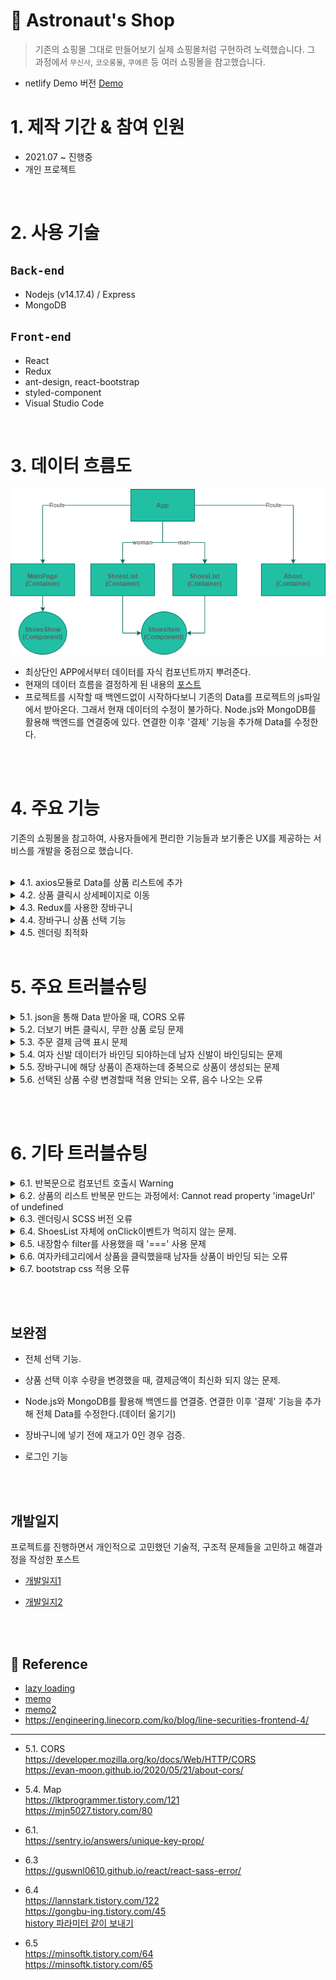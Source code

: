 # 🚀 Astronaut's Shop

> 기존의 쇼핑몰 그대로 만들어보기
> 실제 쇼핑몰처럼 구현하려 노력했습니다. 그 과정에서 `무신사`, `코오롱몰`, `쿠에른` 등 여러 쇼핑몰을 참고했습니다.

- netlify Demo 버전
  [Demo](https://priceless-davinci-7b8ea1.netlify.app/)
  <br/>

# 1. 제작 기간 & 참여 인원

- 2021.07 ~ 진행중
- 개인 프로젝트

</br>

# 2. 사용 기술

## `Back-end`

- Nodejs (v14.17.4)
  / Express
- MongoDB

## `Front-end`

- React
- Redux
- ant-design, react-bootstrap
- styled-component
- Visual Studio Code

</br>

# 3. 데이터 흐름도

![](https://github.com/MinsoftK/astronaut-shop/blob/master/flowchart2.png?raw=true)

- 최상단인 APP에서부터 데이터를 자식 컴포넌트까지 뿌려준다.
- 현재의 데이터 흐름을 결정하게 된 내용의 [포스트](https://minsoftk.tistory.com/66)
- 프로젝트를 시작할 때 백엔드없이 시작하다보니 기존의 Data를 프로젝트의 js파일에서 받아온다. 그래서 현재 데이터의 수정이 불가하다. Node.js와 MongoDB를 활용해 백엔드를 연결중에 있다. 연결한 이후 '결제' 기능을 추가해 Data를 수정한다.

<br/>
<br/>

# 4. 주요 기능

기존의 쇼핑몰을 참고하여, 사용자들에게 편리한 기능들과 보기좋은 UX를 제공하는 서비스를 개발을 중점으로 했습니다.

<br/>

<details>
<summary>4.1. axios모듈로 Data를 상품 리스트에 추가</summary>
<div markdown="1">
<br/>

<center><img src="https://github.com/MinsoftK/astronaut-shop/blob/master/shop/src/img/readme1.png?raw=true" width="600" height="400"/></center>

- 프로젝트를 처음 시작할 때, 미리 Data를 json파일로 만들어놨다. 해당 데이터들을 다른 [github Repository](https://github.com/MinsoftK/jsontest/blob/master/test0.json)에 올려놨다. 여자상품인지 남자상품인지에 따라 다른 json파일을 axios 모듈로 받아온다. 해당 데이터를 기존의 데이터 obj에 추가해준다.  
  👉 [code 확인](https://github.com/MinsoftK/astronaut-shop/blob/d84390fe076984f8b2f7c370e348df8a4862ec1b/shop/src/container/ShoesList.js#L90)

- 더보기 버튼을 클릭했을 때, 만약 더이상 진열할 상품이 없다면 더보기 버튼을 비활성화 시킨다. 남자, 여자 카테고리의 버튼의 state를 따로 관리한다.
  👉 [code 확인](https://github.com/MinsoftK/astronaut-shop/blob/d84390fe076984f8b2f7c370e348df8a4862ec1b/shop/src/container/ShoesList.js#L100)

  <br/>
  <br/>
  </div>
  </details>

<details>
<summary>4.2. 상품 클릭시 상세페이지로 이동</summary>
<div markdown="2">
<br/>

### 👉 [전체 code보기](https://github.com/MinsoftK/astronaut-shop/blob/d84390fe076984f8b2f7c370e348df8a4862ec1b/shop/src/component/ShoesItem.js#L16)

```js
(shop/src/component/ShoesItem.js)
(...)
	const onClick = () => {
		console.log('src', { src });
		history.push(src);
	};
	return (
		<div className="col-md-4" onClick={onClick}>
			<img loading="lazy" src={props.shoes.imageUrl} width="100%"></img>
			<h4>{props.shoes.title}</h4>
			<h5>₩ {itemPrice}</h5>
		</div>
	);
(...)
```

- 하나의 상품의 클릭이벤트가 발생했을때, history 훅을 이용해 `src`로 이동하게 했다. 그러면 아래와 같이 해당 상품의 정보로 이동할 수 있었다.

<center><img src="https://github.com/MinsoftK/astronaut-shop/blob/master/shop/src/img/readme2.png?raw=true" width="600" height="400"/></center>

<br/><br/>

  </div>
  </details>

  <details>
<summary> 4.3. Redux를 사용한 장바구니</summary>
<div markdown="3">
<br/>

## 장바구니

### 👉 [전체 code보기](https://github.com/MinsoftK/astronaut-shop/blob/master/shop/src/container/Cart.js)

<center><img src="https://github.com/MinsoftK/astronaut-shop/blob/master/shop/src/img/readme3.png?raw=true" width="800" height="800"/></center>

- 그림과 같이 상품 상세정보창에서 장바구니에 추가 버튼을 클릭하면, 장바구니 페이지에 추가가 된다. 이미 전달된 상세페이지에서 Cart로의 Data 전달은 상당히 까다롭다. 그래서 Redux라는 상태 관리 툴을 이용해 관리했다. 👉 [redux code보기](https://github.com/MinsoftK/astronaut-shop/blob/master/shop/src/redux.js)

```js
<button
	className="btn btn-danger"
	onClick={() => {
		dispatch({
			type: '항목추가',
			//redux에 보내는 payload
			payload: {
				id: findItem.id,
				sex: props.num,
				name: findItem.title,
				remain: findItem.remain,
				quan: 1,
				imageUrl: findItem.imageUrl,
				price: findItem.price,
			},
		});
		history.push('/cart');
	}}>
	장바구니에 추가
</button>
```

- 위의 장바구니에 추가 버튼을 눌르면 payload로 redux데이터에 해당 컴포넌트에서 props로 받아온 데이터를 넘겨준다.
- 장바구니 페이지의 `+`, `-` 버튼을 눌를때마다 redux의 action으로 전달되어 해당 작업을 수행한다.

<br/><br/>

  </div>
  </details>

  <details>
<summary> 4.4. 장바구니 상품 선택 기능</summary>
<div markdown="4">
<br/>

## 상품 선택 결제 기능

### 👉 [전체 code보기](https://github.com/MinsoftK/astronaut-shop/blob/master/shop/src/container/Cart.js)

<center><img src="https://github.com/MinsoftK/astronaut-shop/blob/master/shop/src/img/readme8.png?raw=true" width="800" height="600"/></center>

- 장바구니에서 상품을 선택하면 상품이 실시간으로 업데이트 된다. 👉 [checkbox 전체 코드 보기](https://github.com/MinsoftK/astronaut-shop/blob/6e469964e4a983b527d0525eae5f622bd2c4e05f/shop/src/container/Cart.js#L30)

```js
//처음 렌더링될 때
useEffect(() => {
	console.log('훅을 이용해 redux state 가져오기', state);
	console.log('state', state);

	//렌더링될때 상품의 개수만큼 checkbox state를 저장할 obj 생성
	let copy = [];
	for (let i = 0; i < state.length; i++) copy.push(false);
	setIsSelect(copy);
}, []);
```

- 이 기능을 만들기 위해 useEffect 훅을 이용해 처음에 렌더링될 때, 기존의 redux 데이터의 개수만큼 obj를 만들어 false를 입력해줬다. 기존의 버튼들은 선택되지 않는 false 값을 default로 가지게 했다.
- 버튼이 눌렸을때 useState를 이용한 state값 변경으로 실시간 업데이트를 가능하게 만들었다.
  <br/><br/>

```js
const onChange = (e) => {
	console.log(`checked = ${e.target.checked} , i = ${e.target.checkNumber}`);
	let copy = [...isselect];
	//copy의 checkNumber 인덱스 값을 변경해준다.
	copy[e.target.checkNumber] = e.target.checked;

	if (e.target.checked === true) {
		//체크박스가 체크되었을때 해당 상품 총 금액을 더해준다.
		setSelectPay(selectPay + e.target.item.price * e.target.item.quan);
	} else if (e.target.checked === false) {
		//체크박스가 체크되었을때 해당 상품 총 금액을 빼준다.
		setSelectPay(selectPay - e.target.item.price * e.target.item.quan);
	} else {
		alert('잘못된 선택입니다.');
	}
};
```

- 이벤트가 일어났을 때, 위에서 만들어 놓은 redux의 obj의 값이 만약 true라면, 선택되었으므로 해당 상품의 개수와 금액을 곱한 값으로 state를 변경해준다.
  <br/><br/>

  </div>
  </details>

<details>
<summary> 4.5. 렌더링 최적화</summary>
<div markdown="5">
<br/>

## 렌더링 최적화

### 👉 [lazy loading code보기](https://github.com/MinsoftK/astronaut-shop/blob/6e469964e4a983b527d0525eae5f622bd2c4e05f/shop/src/App.js#L13)

### 👉 [memo code보기](https://github.com/MinsoftK/astronaut-shop/blob/6e469964e4a983b527d0525eae5f622bd2c4e05f/shop/src/container/Cart.js#L7)

<br/>

- React dev tool을 이용해 시간을 측정해서 렌더링 최적화에 효과가 있는지 비교해봤다. 제일 먼저 lazy loading을 적용했을 때의 시간을 비교해봤다. `App.js`에서 각각의 `Container` 컴포넌트를 로딩하고 있는데 lazy loading을 사용한 뒤, 렌더링 시간을 측정해봤다. 전체 렌더링 시간은 많이 줄었고, 컴포넌트들도 시간이 미세하게 줄어든 것을 확인할 수 있었다.
  <br/>

> lazy loading 적용 전

<center><img src="https://github.com/MinsoftK/astronaut-shop/blob/master/shop/src/img/readme4(lazy-before).png?raw=true" width="600" height="400"/></center>

> lazy loading 적용 후

<center><img src="https://github.com/MinsoftK/astronaut-shop/blob/master/shop/src/img/readme5(lazy-after).png?raw=true" width="600" height="400"/></center>

<br/>
<br/>

- React dev tool을 이용해 시간을 측정해서 렌더링 최적화에 효과가 있는지 비교해봤다. lazy loading 적용 이후 memo를 사용했을 때도 렌더링 시간을 측정해봤다. meme는 장바구니 페이지에서 사용했다. 그 이유는 수량을 조절할때, 리렌더링 되는 부분이 많았기 때문이다.

  > memo 적용 전

<center><img src="https://github.com/MinsoftK/astronaut-shop/blob/master/shop/src/img/readme7(memo-before).png?raw=true" width="600" height="400"/></center>

> memo 적용 후

<center><img src="https://github.com/MinsoftK/astronaut-shop/blob/master/shop/src/img/readme6(memo-after).png?raw=true" width="600" height="400"/></center>

- memo를 사용했을 때, 큰 차이가 없이 렌더링 되는 경우도 있었다. 하지만 추가되는 상품들이 추가가 될 때마다 memo를 체감할 수 있다. lazy loading처럼 큰 속도 향상은 볼 수 없었다.

<br/>

  </div>
  </details>
<br/>

# 5. 주요 트러블슈팅

<details>
  <summary> 5.1. json을 통해 Data 받아올 때, CORS 오류</summary>
  <div markdown="1">

    <br/>

## json을 통해 Data 받아올 때, CORS 오류

- 초기 환경에서 DB가 없어서 로컬환경을 이용해 axios 모듈을 통해서 github에 올려진 json파일을 받아오려 했다. 하지만 `Access to XMLHttpRequest at 'https://github.com/MinsoftK/react/blob/main/shop/src/Data/addManShoes.json' from origin 'http://localhost:3000' has been blocked by CORS policy: No 'Access-Control-Allow-Origin' header is present on the requested resource.` 오류가 발생했다. CORS 오류에 대해서 찾아봤는데 왜 CORS 오류가 발생하는지 이해하기 어려웠다.

- 원인은 github에서 json 파일을 제대로 안만들어서였다. json을 배포해줄 서버를 가지고 있어야하는데 프론트엔드 개발 중 서버를 만들어 확인하기란 상당히 까다로웠다. 그래서 프론트엔드 환경에서만 확인할 수 있는 방법을 찾아야 했다. 그러나 정보가 많이 없어서 찾기 힘들었지만 stackoverflow에서 [단서](https://stackoverflow.com/questions/29612800/load-json-from-github-file)를 얻을 수 있었다. 여러가지를 찾아본 결과, github에서 json을 불러오려면 해당 repository가 배포되어 있어야 된다는 것을 알았다. 그래서 json을 배포할 수 있는 [Repository](https://github.com/MinsoftK/jsontest)를 따로 만들어줘서 해결할 수 있었다.

  👉 [ 코드 전체 보기](https://github.com/MinsoftK/astronaut-shop/blob/ba961917c6cc688e3da929653dd851c6ff4df634/shop/src/container/ShoesList.js#L91)

```js
const fetchData = (i) => {
	axios
		.get('https://minsoftk.github.io/jsontest/test' + i + '.json')
		.then((result) => {
			result.data.map((item) => {
				let newObj = [...wshoes, ...result.data];
				setShoes(newObj);
			});
		})
		.catch(() => {
			console.log('실패');
		});
};
```

- 위와 같이 새로운 저장소 url로 json파일을 배포한 뒤, axios모듈로 데이터를 불러왔을 때 CORS 오류없이 정상적으로 동작하는 것을 확인할 수 있었다.

  <br/><br/>

</div>
</details>

<details>
  <summary> 5.2. 더보기 버튼 클릭시, 무한 상품 로딩 문제</summary>
  <div markdown="2">

<br/>

## 상품 더보기 버튼 클릭시, 무한 상품 로딩

- 더보기 버튼을 눌렀을 때, 5.1에서처럼 axios모듈을 이용하여 json 데이터를 받아온다. 이때 상품을 불러와도 더보기 버튼이 비활성화되지 않아 무한으로 상품이 추가되는 오류가 있었다. 또한 남자, 여자 카테고리에서 더보기 버튼이 같은 state를 공유하고 있었다. 그래서 남자, 여자 상품 각각의 결과에 대한 버튼 활성화를 관리할 수 있게 state 변수를 2개 만들어줬다.

> 기존코드

```js
const fetchData = (i) => {
	axios
		.get('https://minsoftk.github.io/jsontest/test' + i + '.json')
		.then((result) => {
			result.data.map((item) => {
				let newObj = [...wshoes, ...result.data];
				setShoes(newObj);
			});
		})
		.catch(() => {
			console.log('실패');
		});
};
```

<br/>

> 수정된 코드

만약 기존의 데이터와 불러온 데이터를 합한 `newObj`의 길이가 여자상품의 개수보다 크거나 같다면 버튼을 비활성화 시킨다.

```js
const fetchData = (i) => {
		i
			? axios // i === 1일때 여자 카테고리 더보기 버튼 클릭시
					.get('https://minsoftk.github.io/jsontest/test' + i + '.json')
					.then((result) => {
						let newObj = [...wshoes, ...result.data]; //데이터 합치기
						setWShoesNum(Data.length + result.data.length); //원래 Data와 추가된 데이터의 길이
						if (newObj.length >= wshoesNum) setWBtnDisable('true'); //합친 데이터의 길이가 더 크다면 여자 카테고리 버튼 비활성화
						setWShoes(newObj);
						console.log(btndisable);
					})
					.catch(() => {
						console.log('실패');
					})
			: axios // i === 0일때 남자 카테고리 더보기 버튼 클릭시
					.get('https://minsoftk.github.io/jsontest/test' + i + '.json')
					.then((result) => {
						let newObj = [...shoes, ...result.data]; //데이터 합치기
						setShoesNum(Data.length + result.data.length); //원래 Data와 추가된 데이터의 길이
						if (newObj.length >= shoesNum) setBtnDisable('true'); //합친 데이터의 길이가 더 크다면 남자 카테고리 버튼 비활성화
						setShoes(newObj);
						console.log(btndisable);
					})
					.catch(() => {
						console.log('실패');
					});
```

<br/><br/>

</div>
</details>

<details>
  <summary> 5.3. 주문 결제 금액 표시 문제</summary>
  <div markdown="3">
<br/>

## 총 결제금액 표시 문제

## 👉 [ 코드 전체 보기](https://github.com/MinsoftK/astronaut-shop/blob/ba961917c6cc688e3da929653dd851c6ff4df634/shop/src/container/Cart.js#L30)

기존의 코드에선 장바구니에 추가된 모든 상품의 총 결제금액을 미리 state 변수가 가지고 있었다. 하지만 상품을 선택 기능을 추가할 때, 기존의 코드를 수정해야 했다.

처음에 고민했던 부부은 장바구니에 추가 되어있는 상품마다 checked가 됬는지 안됐는지, state 변수를 만들어야 했다. 그리고 useEffect로 선택이 해제되었을때 총 금액을 표시하려 했다. 그리고 버튼을 클릭했을때 기존의 setPay 한 부분들을 수정해야 했다. 하지만 그렇게 짜려면 `{state.map ...}` 함수 선언문 밖에서 처리를 해야했다. 그렇게 짜려하니 redux와 꼬여 `Too many re-renders. React limits the number of renders to prevent an infinite loop.` 오류가 발생하게 됐고, 코드가 복잡해지고 부자연스러워서 해결하기 어려웠다.

그러다 redux의 data를 가지고 오는 state.map 반복문 안에서 checkbox의 상태가 변할때 같이 값을 적용시키는게 어떨까? 생각을 했다. 그래서 아래와 같이 체크박스의 상태가 변했을 때 상태에 따라서 선택된 상품의 가격인 `selectPay`의 state를 변경 시켜줬다. 이후 훨씬 깔끔하게 코드를 짤 수 있었고, 정상적인 동작을 확인할 수 있었다.

<br/>
<br/>

> 기존 코드

```js
<Button
	variant="light"
	onClick={() => {
		dispatch({ type: '수량감소', data: i });
		setPay(pay - item.price);
	}}>
	-
</Button>;
{
	' ' + item.quan + ' ';
}
<Button
	variant="light"
	onClick={() => {
		dispatch({ type: '수량증가', data: i });
		setPay(pay + item.price);
	}}>
	+
</Button>;
```

<br/>

> 수정된 코드

위의 수량 버튼을 클릭했을때마다 결제금액을 수정하는 것을 없애고, 체크박스가 선택 되었을 때, 총 결제금액을 업데이트 해줬다. 이를 위해선 처음에 렌더링 될 때, 장바구니에 담긴 상품의 개수만큼 체크가 되었는지 상태를 관리할 state변수가 필요했다. 그래서 아래와 같이 useEffect를 이용해 state변수를 만들어줬다.
👉 [ 해당 코드 부분 확인](https://github.com/MinsoftK/astronaut-shop/blob/ba961917c6cc688e3da929653dd851c6ff4df634/shop/src/container/Cart.js#L19)

```js
useEffect(() => {
	//렌더링될때 상품의 개수만큼 checkbox state를 저장할 obj 생성
	let copy = [];
	for (let i = 0; i < state.length; i++) copy.push(false);
	setIsSelect(copy);
}, []);
```

<br/>
* 상품이 선택됐을 때, 체크박스 변경 이벤트가 발생한다. 아래 코드처럼 처음 렌더링될때 만들어진 obj를 변경시켜준다.

👉 [ 해당 코드 부분 확인](https://github.com/MinsoftK/astronaut-shop/blob/ba961917c6cc688e3da929653dd851c6ff4df634/shop/src/container/Cart.js#L30)

```js
const onChange = (e) => {
	console.log(`checked = ${e.target.checked} , i = ${e.target.checkNumber}`);
	let copy = [...isselect];
	//copy의 checkNumber 인덱스 값을 변경해준다.
	copy[e.target.checkNumber] = e.target.checked;

	if (e.target.checked === true) {
		//체크박스가 체크되었을때 해당 상품 총 금액을 더해준다.
		setSelectPay(selectPay + e.target.item.price * e.target.item.quan);
	} else if (e.target.checked === false) {
		//체크박스가 체크되었을때 해당 상품 총 금액을 빼준다.
		setSelectPay(selectPay - e.target.item.price * e.target.item.quan);
	} else {
		alert('잘못된 선택입니다.');
	}
};
```

<br/>
    </div>
    </details>

<details>
  <summary> 5.4. 여자 신발 데이터가 바인딩 되야하는데 남자 신발이 바인딩되는 문제</summary>
  <div markdown="4">

<br/>

## 여자 신발 데이터가 바인딩 되야하는데 남자 신발이 바인딩되는 문제

## 👉 [ 코드 전체 보기](https://github.com/MinsoftK/astronaut-shop/blob/ba961917c6cc688e3da929653dd851c6ff4df634/shop/src/container/ShoesList.js#L20)

상품들을 클릭했을때 ShoesDetail 컴포넌트를 호출해야하는데 어떻게 ShoesList에 있는 Data를 넘길 것인가?

1. 남자, 여자 신발 컴포넌트를 아예 따로 만들어서 전달

2. ShoesList에서 남자 여자 카테고리 선택에 따라 ShoesItem 자식 컴포넌트에 props를 달리 넘겨주기. ShoesList에서 num을 넘겨줘서 ShoesList에서 0이면 남자 Data를 1이면 여자 데이터를 넣어서 export하게 만들었다.

결국 정리하자면 man, woman 상품의 카테고리마다 다른 페이지에서 상품들이 렌더링되게 만들고 싶었다. 그래서 남자, 여자 신발의 데이터 변수를 따로 만들어줬다. App에서 ShoesList에 남자면 num:0 , 여자면 num:1을 props로 넘겨준다. ShoesList에서는 Man에 따른 상품을 map으로 뿌려주는 컴포넌트와 Woman일때 상품을 뿌려주는 경우 2가지로 구성했다. 하지만 num에 따라서 다른 데이터를 입력해줘서 렌더링 할 수 있을거라 생각했지만 `Too many re-renders. React limits the number of renders to prevent an infinite loop.` 오류가 떴다.

> 기존 코드

```js
let [shoes, setShoes] = useState(Data);
{
	props.num === 1 ? setShoes(Data2) : setShoes(Data);
}
```

<br/>

> 수정된 코드

렌더링 되고 있는 과정에서 렌더링에 영향을 미치는 `Shoes` state 변수를 수정해서 오류가 생겼다. 이를 해결하기 위해서 각각의 UI 창을 만들어서 해결했다. `props.num`이 1이면 `<Woman>` 컴포넌트를 반환하고, 0이면 `<man>` 컴포넌트를 반환한다.

map을 써야될 때 단일 컴포넌트가 아니면 작동이 되지 않는다 그래서 새로운 modal 창을 만들어서 map에서 return하게 해주고 있다. 왜 안되는지는 이유를 알지 못했다. 하나의 컴포넌트만을 return해야 되는 것 같다. JSX문법에 맞춰 작성해도 삼항연산자 안에서 여러 개의 태그를 감싸고 있다면, 자바스크립트 엔진에서 parsing 에러가 일어나는 것 같다. 따라서 아래처럼 각각의 UI를 컴포넌트로 만들어서 삼항연산자에서 return하게 해줬다.

👉 [ 해당 코드 부분 확인](https://github.com/MinsoftK/astronaut-shop/blob/ba961917c6cc688e3da929653dd851c6ff4df634/shop/src/container/ShoesList.js#L35)

```js
//props.num이 0이면 남자 화면 렌더링
const Man = () => {
	//클릭했을 때, 해당 상품의 about 컴포넌트로 보내야 한다.
	return (
		<div className="row">
			<Suspense fallback={<Spin indicator={antIcon} />}>
				{props.shoes.map((item, i) => {
					//컴포넌트 반복
					return (
						<ShoesItem shoes={item} num={i} sex="manshoes" key={i}></ShoesItem>
					);
				})}
			</Suspense>
		</div>
	);
};
//props.num이 1이면 여자 화면 렌더링
const Woman = () => {
	return (
		<div className="row">
			<Suspense fallback={<Spin indicator={antIcon} />}>
				{props.wshoes.map((item, i) => {
					//컴포넌트 반복
					return (
						<ShoesItem
							shoes={item}
							num={i}
							key={i}
							sex="womanshoes"></ShoesItem>
					);
				})}
			</Suspense>
		</div>
	);
};

(...)

return (
		<>
			<Navigator></Navigator>
			<div className="container">
				<div className="row">
					{props.num === 1 ? <Woman></Woman> : <Man></Man>}
				</div>
			</div>
		</>
	);
```

<br/>

</div>
</details>

<details>
  <summary>5.5. 장바구니에 해당 상품이 존재하는데 중복으로 상품이 생성되는 문제</summary>**
  <div markdown="5">

<br/>

## 장바구니에 상품이 존재하는데 중복으로 추가되는 문제

payload로 넘겨준 데이터와 redux 데이터를 비교해서 같은 상품의 이름이 존재한다면 해당 idx를 found에 저장한다. found가 0보다 큰 경우라면(존재한다면) 개수를 증가시켜준다. 0보다 작을경우에는 그대로 `push`를 써서 copy obj에 추가해준다.
👉 [ 코드 전체 보기](https://github.com/MinsoftK/astronaut-shop/blob/ba961917c6cc688e3da929653dd851c6ff4df634/shop/src/redux.js#L26)

```js
else if (action.type === '항목추가') {
	let found = state.findIndex((a) => {
		//reduxData의 상품 이름과 payload에 일치하는 아이템의 idx 반환
		return a.name === action.payload.name;
	});
	console.log('중복되는 상품 idx', found);
	//상품이 중복될 때 logic
	if (found >= 0) {
		let copy = [...state];
		copy[found].quan++;
		return copy;
	} else {
		let copy = [...state];
		copy.push(action.payload);
		return copy;
	}
```

<br/>

</div>
</details>

<details>
<summary> 5.6. 선택된 상품 수량 변경할때 적용 안되는 오류, 음수 나오는 오류</summary>
<div markdown="6">
<br/>
<center><img src="https://github.com/MinsoftK/astronaut-shop/blob/master/shop/src/img/readme9.png?raw=true" width="600" height="400"/></center>
</div>
</details>

<br/><br/>

# 6. 기타 트러블슈팅

<details>
  <summary> 6.1. 반복문으로 컴포넌트 호출시 Warning</summary>
  <div markdown="1">

## `Warning: Each child in a list should have a unique "key" prop.`

리액트에서는 DOM 엘리먼트와 컴포넌트간의 관계를 key props를 통해서 판단한다. 그래서 idx로 key값이 입력되는건 권장되지 않는다. `<div key={text}>` 를 넣어줌으로써 오류를 해결할 수 있었다. map 또는 반목문을 돌렸을 경우 key를 입력받는 것을 권장한다.  
https://sentry.io/answers/unique-key-prop/

</div>
</details>

<details>
  <summary> 6.2. 상품의 리스트 반복문 만드는 과정에서: Cannot read property 'imageUrl' of undefined</summary>
  <div markdown="2">

## `Cannot read property 'imageUrl' of undefined`

부모의 state를 자식에 넘겨야하는데 나는 이상한 변수들을 props로 넘기고 있었다. 그래서 state 변수인 shoes를 그대로 ShoesItem이라는 컴포넌트에 넘겨줬고 shoes state에 상품 정보들이 객체로 담겨 있는 것을 확인할 수 있었다. 그럼에도 shoesItem 컴포넌트가 제대로 렌더링 되지 않고 있었다. shoesItem에서 console.log 를 찍어봐도 전혀 props를 인식하지 못했다. props를 잘못 넘겨주는 구간을 console.log로 찾아 해결했다.

</div>
</details>

<details>
  <summary> 6.3. 렌더링시 SCSS 버전 오류 </summary>
  <div markdown="3">

## `Node Sass version 5.0.0 is incompatible with ^4.0.0. `

- 기존의 CRA로 만들어진 프로젝트는 scss 5.0 버전과 충돌 발생

```
//node-sass 삭제
$ yarn remove node-sass
//node-sass 4.14.0버전 설치
$ yarn add node-sass@4.14.0
```

https://guswnl0610.github.io/react/react-sass-error/

</div>
</details>
<details>
  <summary> 6.4. ShoesList 자체에 onClick이벤트가 먹히지 않는 문제. </summary>
  <div markdown="4">

## 컴포넌트에서는 HTML 특성인 onClick이벤트를 작성할 수 없다.

버튼처럼 이벤트를 작성할 수 없는 곳에서도 <Link>나 history를 사용해서 해결할 수 있었다. history를 이용하면 더욱 깔끔하게 사용할 수 있다.

</div>
</details>
<details>
  <summary> 6.5. 내장함수 filter를 사용했을 때 '===' 사용 문제  </summary>
  <div markdown="5">

## '==' '===' 는 다르다

useParmas() 훅을 이용할때 반환되는 id와 props에 들어있는 item의 id가 일치하는가?
`===`를 사용했을때 데이터 타입까지 비교한다. params의 id값은 string이므로 parseInt를 통해 int로 바꿔준다.

```js
let filterItem = props.shoes.filter((item) => item.id == id);

let filterItem = props.shoes.filter((item) => item.id === parseInt(id));
```

https://minsoftk.tistory.com/64  
https://minsoftk.tistory.com/65

</div>
</details>

<details>
<summary> 6.6. 여자카테고리에서 상품을 클릭했을때 남자들 상품이 바인딩 되는 오류</summary>
  <div markdown="6">
  
  <br/>

props.sex 가 여성 카테고리일 경우 "womanshoes"로 넘어오는데 "woman"과 비교한다. 이를 "womanshoes"로 바꿔줬다.

> 기존코드

```js
(./component/ShoesItem.js)
let src =
		props.sex === 'woman'
			? '/womanshoes/' + props.shoes.id
			: '/manshoes/' + props.shoes.id;
```

> 수정코드

```js
(./component/ShoesItem.js)
let src =
		props.sex === 'womanshoes'
			? '/womanshoes/' + props.shoes.id
			: '/manshoes/' + props.shoes.id;
```

  </div>
</details>

<details>
<summary> 6.7. bootstrap css 적용 오류</summary>
  <div markdown="7">
<br/>

Navbar 컴포넌트를 불러오는데 Navbar.css에 a 태그 전체를 컬러 white로 수정해버려, bootstrap css가 적용이 되지 않았다.  
 전체 a태그를 수정해버리는 코드를 삭제하고 `.className a { }` 로 수정
<br/>

</div>
</details>

<br/><br/>

## 보완점

- 전체 선택 기능.
- 상품 선택 이후 수량을 변경했을 때, 결제금액이 최신화 되지 않는 문제.
- Node.js와 MongoDB를 활용해 백엔드를 연결중. 연결한 이후 '결제' 기능을 추가해 전체 Data를 수정한다.(데이터 옮기기)
- 장바구니에 넣기 전에 재고가 0인 경우 검증.
- 로그인 기능

  <br/>
  <br/>

## 개발일지

프로젝트를 진행하면서 개인적으로 고민했던 기술적, 구조적 문제들을 고민하고 해결과정을 작성한 포스트

- [개발일지1](https://minsoftk.tistory.com/66)
- [개발일지2](https://minsoftk.tistory.com/67?category=872236)

  <br/>
  <br/>

## 📕 Reference

- [lazy loading](https://velog.io/@vagabondms/%EA%B8%B0%EC%88%A0-%EC%8A%A4%ED%84%B0%EB%94%94-Lazy-loading%EC%9D%B4%EB%9E%80-%EB%AC%B4%EC%97%87%EC%9D%B8%EA%B0%80)
- [memo](https://ui.toast.com/weekly-pick/ko_20190731)
- [memo2](https://medium.com/wantedjobs/react-profiler%EB%A5%BC-%EC%82%AC%EC%9A%A9%ED%95%98%EC%97%AC-%EC%84%B1%EB%8A%A5-%EC%B8%A1%EC%A0%95%ED%95%98%EA%B8%B0-5981dfb3d934)
- https://engineering.linecorp.com/ko/blog/line-securities-frontend-4/

<hr/>

- 5.1. CORS  
  https://developer.mozilla.org/ko/docs/Web/HTTP/CORS  
  https://evan-moon.github.io/2020/05/21/about-cors/

- 5.4. Map  
  https://lktprogrammer.tistory.com/121  
  https://mjn5027.tistory.com/80

- 6.1.  
  https://sentry.io/answers/unique-key-prop/

- 6.3  
  https://guswnl0610.github.io/react/react-sass-error/
- 6.4  
  https://lannstark.tistory.com/122  
  https://gongbu-ing.tistory.com/45  
  [history 파라미터 같이 보내기](http://lab.naminsik.com/4008)
- 6.5  
   https://minsoftk.tistory.com/64  
  https://minsoftk.tistory.com/65

